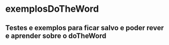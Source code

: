 # exemplosDoTheWord
## Testes e exemplos para ficar salvo e poder rever e aprender sobre o doTheWord
